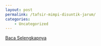 ```yaml
---
layout: post
permalink: /tafsir-mimpi-disuntik-jarum/
categories:
    - Uncategorized
---
```


[Baca Selengkapnya](/01)
